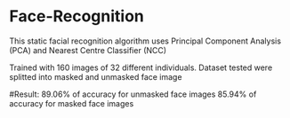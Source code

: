 # Face-Recognition
This static facial recognition algorithm uses Principal Component Analysis (PCA) and Nearest Centre Classifier (NCC)

Trained with 160 images of 32 different individuals. Dataset tested were splitted into masked and unmasked face image

#Result:
89.06% of accuracy for unmasked face images
85.94% of accuracy for masked face images
